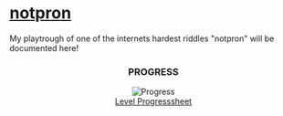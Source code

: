 # [notpron](https://notpron.com/notpron/)

My playtrough of one of the internets hardest riddles "notpron" will be documented here!
<br>

<!-- Progressbar -->
<div align="center">

### PROGRESS

![Progress](https://progress-bar.xyz/35/?style=for-the-badge&width=875&progress_color=3aa3ff)
<br>
[Level Progresssheet](https://docs.google.com/spreadsheets/d/17xqEx-dCnFAxLlibAF48caXfEq-X7fRX_ucbvxFb8D0/edit?usp=sharing)

</div>


